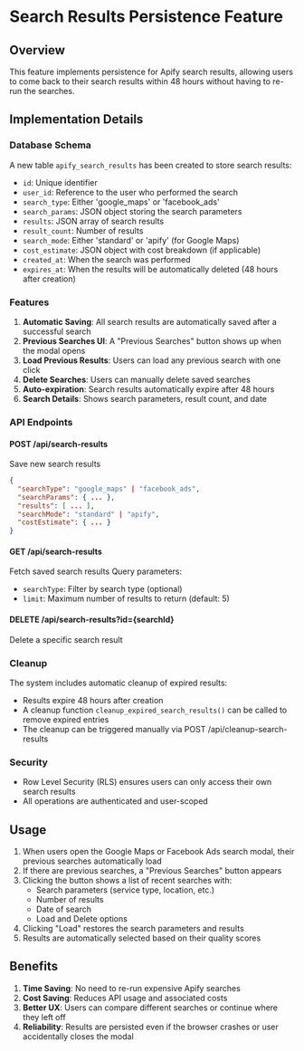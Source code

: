# Search Results Persistence Feature

## Overview
This feature implements persistence for Apify search results, allowing users to come back to their search results within 48 hours without having to re-run the searches.

## Implementation Details

### Database Schema
A new table `apify_search_results` has been created to store search results:
- `id`: Unique identifier
- `user_id`: Reference to the user who performed the search
- `search_type`: Either 'google_maps' or 'facebook_ads'
- `search_params`: JSON object storing the search parameters
- `results`: JSON array of search results
- `result_count`: Number of results
- `search_mode`: Either 'standard' or 'apify' (for Google Maps)
- `cost_estimate`: JSON object with cost breakdown (if applicable)
- `created_at`: When the search was performed
- `expires_at`: When the results will be automatically deleted (48 hours after creation)

### Features

1. **Automatic Saving**: All search results are automatically saved after a successful search
2. **Previous Searches UI**: A "Previous Searches" button shows up when the modal opens
3. **Load Previous Results**: Users can load any previous search with one click
4. **Delete Searches**: Users can manually delete saved searches
5. **Auto-expiration**: Search results automatically expire after 48 hours
6. **Search Details**: Shows search parameters, result count, and date

### API Endpoints

#### POST /api/search-results
Save new search results
```json
{
  "searchType": "google_maps" | "facebook_ads",
  "searchParams": { ... },
  "results": [ ... ],
  "searchMode": "standard" | "apify",
  "costEstimate": { ... }
}
```

#### GET /api/search-results
Fetch saved search results
Query parameters:
- `searchType`: Filter by search type (optional)
- `limit`: Maximum number of results to return (default: 5)

#### DELETE /api/search-results?id={searchId}
Delete a specific search result

### Cleanup

The system includes automatic cleanup of expired results:
- Results expire 48 hours after creation
- A cleanup function `cleanup_expired_search_results()` can be called to remove expired entries
- The cleanup can be triggered manually via POST /api/cleanup-search-results

### Security

- Row Level Security (RLS) ensures users can only access their own search results
- All operations are authenticated and user-scoped

## Usage

1. When users open the Google Maps or Facebook Ads search modal, their previous searches automatically load
2. If there are previous searches, a "Previous Searches" button appears
3. Clicking the button shows a list of recent searches with:
   - Search parameters (service type, location, etc.)
   - Number of results
   - Date of search
   - Load and Delete options
4. Clicking "Load" restores the search parameters and results
5. Results are automatically selected based on their quality scores

## Benefits

1. **Time Saving**: No need to re-run expensive Apify searches
2. **Cost Saving**: Reduces API usage and associated costs
3. **Better UX**: Users can compare different searches or continue where they left off
4. **Reliability**: Results are persisted even if the browser crashes or user accidentally closes the modal